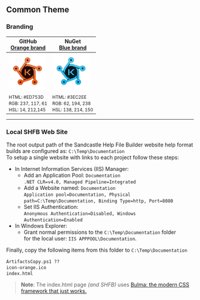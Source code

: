 ## Common Theme

### Branding

| GitHub<br/>[Orange brand](https://www.brandcrowd.com/maker/logo/cyber-software-technology-462592?text=KDH&colorPalette=orange&isVariation=True) | NuGet<br/>[Blue brand](https://www.brandcrowd.com/maker/logo/cyber-software-technology-462592?text=KDH&colorPalette=blue&isVariation=True)
| -------------- | -------------- |
| <img src="logo-orange.png" alt="drawing" height=100 width="100"/> | <img src="logo-blue.png" alt="drawing" height="100" width="100"/> |
| <small>HTML: #ED753D<br/>RGB: 237, 117, 61<br/>HSL: 14, 212,145</small> | <small>HTML: #3EC2EE<br/>RGB: 62, 194, 238<br/>HSL: 138, 214, 150</small> |

---
### Local SHFB Web Site
The root output path of the Sandcastle Help File Builder website help format builds are configured as: `C:\Temp\Documentation`\
To setup a single website with links to each project follow these steps:

- In Internet Information Services (IIS) Manager:
  - Add an Application Pool: `Documentation`\
  `.NET CLR=v4.0, Managed Pipeline=Integrated`
  - Add a Website named: `Documentation`\
  `Application pool=Documentation, Physical path=C:\Temp\Documentation, Binding Type=http, Port=8080`
  - Set IIS Authentication:\
  `Anonymous Authentication=Disabled, Windows Authentication=Enabled`
- In Windows Explorer:
  - Grant normal permissions to the `C:\Temp\Documentation` folder\
  for the local user: `IIS APPPOOL\Documentation`.

Finally, copy the following items from this folder to `C:\Temp\Documentation`
``` console
ArtifactsCopy.ps1 ??
icon-orange.ico
index.html
```
> **Note**: The index.html page _(and SHFB)_ uses [Bulma: the modern
CSS framework that
just works.](https://bulma.io/)
